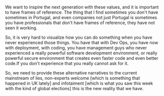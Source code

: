 We want to inspire the next generation with these values, and it is important to have frames of reference. The thing that I find sometimes you don't have sometimes in Portugal, and even companies not just Portugal is sometimes you have professionals that don't have frames of reference, they have not seen it working.

So, it is very hard to visualize how you can do something when you have never experienced those things. You have that with Dev Ops, you have now with deployment, with coding, you have management guys who never experienced a really powerful software development environment, or really powerful secure environment that creates even faster code and even better code.If you don't experience that you really cannot ask for it.

So, we need to provide these alternative narratives to the current mainstream of lies, non-experts welcome [which is something that happened in UK lately] and infotaiment [which is what you saw this week with the kind of global elections] this is the new reality that we have.
